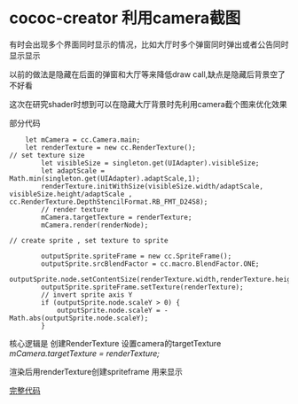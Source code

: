 # cococ-creator 利用camera截图

有时会出现多个界面同时显示的情况，比如大厅时多个弹窗同时弹出或者公告同时显示显示

以前的做法是隐藏在后面的弹窗和大厅等来降低draw call,缺点是隐藏后背景空了不好看

这次在研究shader时想到可以在隐藏大厅背景时先利用camera截个图来优化效果

部分代码

```
    let mCamera = cc.Camera.main;
    let renderTexture = new cc.RenderTexture();
// set texture size
		let visibleSize = singleton.get(UIAdapter).visibleSize;
		let adaptScale = Math.min(singleton.get(UIAdapter).adaptScale,1);
		renderTexture.initWithSize(visibleSize.width/adaptScale, visibleSize.height/adaptScale , cc.RenderTexture.DepthStencilFormat.RB_FMT_D24S8);
		// render texture
		mCamera.targetTexture = renderTexture;
		mCamera.render(renderNode);

// create sprite , set texture to sprite
		
		outputSprite.spriteFrame = new cc.SpriteFrame();
		outputSprite.srcBlendFactor = cc.macro.BlendFactor.ONE;
		outputSprite.node.setContentSize(renderTexture.width,renderTexture.height);
		outputSprite.spriteFrame.setTexture(renderTexture);
		// invert sprite axis Y 
		if (outputSprite.node.scaleY > 0) {
			outputSprite.node.scaleY = -Math.abs(outputSprite.node.scaleY);
		}
```
核心逻辑是 创建RenderTexture 设置camera的targetTexture *mCamera.targetTexture = renderTexture;*

渲染后用renderTexture创建spriteframe 用来显示

[完整代码]()

